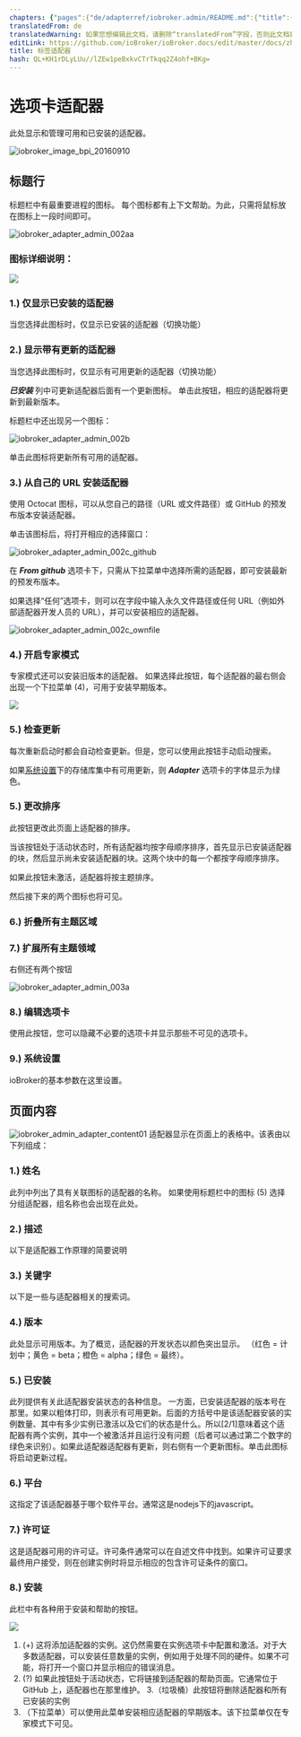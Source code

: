 ```yaml
---
chapters: {"pages":{"de/adapterref/iobroker.admin/README.md":{"title":{"de":"no title"},"content":"de/adapterref/iobroker.admin/README.md"},"de/adapterref/iobroker.admin/admin/tab-adapters.md":{"title":{"de":"Der Reiter Adapter"},"content":"de/adapterref/iobroker.admin/admin/tab-adapters.md"},"de/adapterref/iobroker.admin/admin/tab-instances.md":{"title":{"de":"Der Reiter Instanzen"},"content":"de/adapterref/iobroker.admin/admin/tab-instances.md"},"de/adapterref/iobroker.admin/admin/tab-objects.md":{"title":{"de":"Der Reiter Objekte"},"content":"de/adapterref/iobroker.admin/admin/tab-objects.md"},"de/adapterref/iobroker.admin/admin/tab-states.md":{"title":{"de":"Der Reiter Zustände"},"content":"de/adapterref/iobroker.admin/admin/tab-states.md"},"de/adapterref/iobroker.admin/admin/tab-groups.md":{"title":{"de":"Der Reiter Gruppen"},"content":"de/adapterref/iobroker.admin/admin/tab-groups.md"},"de/adapterref/iobroker.admin/admin/tab-users.md":{"title":{"de":"Der Reiter Benutzer"},"content":"de/adapterref/iobroker.admin/admin/tab-users.md"},"de/adapterref/iobroker.admin/admin/tab-events.md":{"title":{"de":"Der Reiter Ereignisse"},"content":"de/adapterref/iobroker.admin/admin/tab-events.md"},"de/adapterref/iobroker.admin/admin/tab-hosts.md":{"title":{"de":"Der Reiter Hosts"},"content":"de/adapterref/iobroker.admin/admin/tab-hosts.md"},"de/adapterref/iobroker.admin/admin/tab-enums.md":{"title":{"de":"Der Reiter Aufzählungen"},"content":"de/adapterref/iobroker.admin/admin/tab-enums.md"},"de/adapterref/iobroker.admin/admin/tab-log.md":{"title":{"de":"Der Reiter Log"},"content":"de/adapterref/iobroker.admin/admin/tab-log.md"},"de/adapterref/iobroker.admin/admin/tab-system.md":{"title":{"de":"Die Systemeinstellungen"},"content":"de/adapterref/iobroker.admin/admin/tab-system.md"}}}
translatedFrom: de
translatedWarning: 如果您想编辑此文档，请删除“translatedFrom”字段，否则此文档将再次自动翻译
editLink: https://github.com/ioBroker/ioBroker.docs/edit/master/docs/zh-cn/adapterref/iobroker.admin/tab-adapters.md
title: 标签适配器
hash: QL+KH1rDLyLUu//lZEw1peBxkvCTrTkqq2Z4ohf+BKg=
---
```

# 选项卡适配器
此处显示和管理可用和已安装的适配器。

![iobroker_image_bpi_20160910](../../../de/adapterref/iobroker.admin/img/ioBroker_Image_BPi_20160910.jpg)

## 标题行
标题栏中有最重要进程的图标。
每个图标都有上下文帮助。为此，只需将鼠标放在图标上一段时间即可。

![iobroker_adapter_admin_002aa](../../../de/adapterref/iobroker.admin/img/tab-adapters_002aa.jpg)

### **图标详细说明：**
![](../../../de/adapterref/iobroker.admin/img/tab-adapters_icons01_20170108-e1483882554815.jpg)

### **1.) 仅显示已安装的适配器**
当您选择此图标时，仅显示已安装的适配器（切换功能）

### **2.) 显示带有更新的适配器**
当您选择此图标时，仅显示有可用更新的适配器（切换功能）

**_已安装_** 列中可更新适配器后面有一个更新图标。
单击此按钮，相应的适配器将更新到最新版本。

标题栏中还出现另一个图标：

![iobroker_adapter_admin_002b](../../../de/adapterref/iobroker.admin/img/tab-adapters_002b.jpg)

单击此图标将更新所有可用的适配器。

### **3.) 从自己的 URL 安装适配器**
使用 Octocat 图标，可以从您自己的路径（URL 或文件路径）或 GitHub 的预发布版本安装适配器。

单击该图标后，将打开相应的选择窗口：

![iobroker_adapter_admin_002c_github](../../../de/adapterref/iobroker.admin/img/tab-adapters_002c_GitHub.jpg)

在 **_From github_** 选项卡下，只需从下拉菜单中选择所需的适配器，即可安装最新的预发布版本。

如果选择“任何”选项卡，则可以在字段中输入永久文件路径或任何 URL（例如外部适配器开发人员的 URL），并可以安装相应的适配器。

![iobroker_adapter_admin_002c_ownfile](../../../de/adapterref/iobroker.admin/img/tab-adapters_002c_ownFile.jpg)

### **4.) 开启专家模式**
专家模式还可以安装旧版本的适配器。
如果选择此按钮，每个适配器的最右侧会出现一个下拉菜单 (4)，可用于安装早期版本。

![](../../../de/adapterref/iobroker.admin/img/tab-adapters_icons02_20170108.jpg)

### **5.) 检查更新**
每次重新启动时都会自动检查更新。但是，您可以使用此按钮手动启动搜索。

如果[系统设置](#Systemeinstellungen)下的存储库集中有可用更新，则 **_Adapter_** 选项卡的字体显示为绿色。

### **5.) 更改排序**
此按钮更改此页面上适配器的排序。

当该按钮处于活动状态时，所有适配器均按字母顺序排序，首先显示已安装适配器的块，然后显示尚未安装适配器的块。这两个块中的每一个都按字母顺序排序。

如果此按钮未激活，适配器将按主题排序。

然后接下来的两个图标也将可见。

### **6.) 折叠所有主题区域**
### **7.) 扩展所有主题领域**
右侧还有两个按钮

![iobroker_adapter_admin_003a](../../../de/adapterref/iobroker.admin/img/tab-adapters_003a.jpg)

### **8.) 编辑选项卡**
使用此按钮，您可以隐藏不必要的选项卡并显示那些不可见的选项卡。

### **<a id="Systemeinstellungen"></a> 9.) 系统设置**
ioBroker的基本参数在这里设置。

## 页面内容
![iobroker_admin_adapter_content01](../../../de/adapterref/iobroker.admin/img/tab-adapters_Inhalt01.jpg) 适配器显示在页面上的表格中。该表由以下列组成：

### **1.) 姓名**
此列中列出了具有关联图标的适配器的名称。
如果使用标题栏中的图标 (5) 选择分组适配器，组名称也会出现在此处。

### **2.) 描述**
以下是适配器工作原理的简要说明

### **3.) 关键字**
以下是一些与适配器相关的搜索词。

### **4.) 版本**
此处显示可用版本。为了概览，适配器的开发状态以颜色突出显示。 （红色 = 计划中；黄色 = beta；橙色 = alpha；绿色 = 最终）。

### **5.) 已安装**
此列提供有关此适配器安装状态的各种信息。
一方面，已安装适配器的版本号在那里。如果以粗体打印，则表示有可用更新。后面的方括号中是该适配器安装的实例数量、其中有多少实例已激活以及它们的状态是什么。所以[2/1]意味着这个适配器有两个实例，其中一个被激活并且运行没有问题（后者可以通过第二个数字的绿色来识别）。如果此适配器适配器有更新，则右侧有一个更新图标。单击此图标将启动更新过程。

### **6.) 平台**
这指定了该适配器基于哪个软件平台。通常这是nodejs下的javascript。

### **7.) 许可证**
这是适配器可用的许可证。许可条件通常可以在自述文件中找到。如果许可证要求最终用户接受，则在创建实例时将显示相应的包含许可证条件的窗口。

### **8.) 安装**
此栏中有各种用于安装和帮助的按钮。

![](../../../de/adapterref/iobroker.admin/img/tab-adapters_icons02_20170108.jpg)

1. (+) 这将添加适配器的实例。这仍然需要在实例选项卡中配置和激活。对于大多数适配器，可以安装任意数量的实例，例如用于处理不同的硬件。如果不可能，将打开一个窗口并显示相应的错误消息。
2. (?) 如果此按钮处于活动状态，它将链接到适配器的帮助页面。它通常位于 GitHub 上，适配器也在那里维护。
3.（垃圾桶）此按钮将删除适配器和所有已安装的实例
4. （下拉菜单）可以使用此菜单安装相应适配器的早期版本。该下拉菜单仅在专家模式下可见。